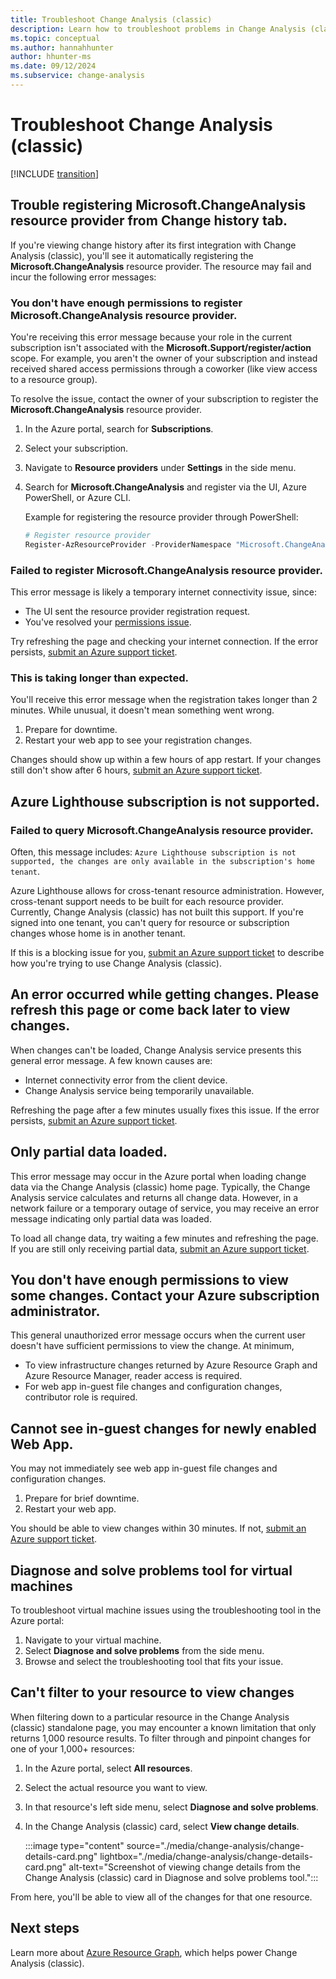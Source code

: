 ```yaml
---
title: Troubleshoot Change Analysis (classic)
description: Learn how to troubleshoot problems in Change Analysis (classic).
ms.topic: conceptual
ms.author: hannahhunter
author: hhunter-ms
ms.date: 09/12/2024
ms.subservice: change-analysis
---
```


# Troubleshoot Change Analysis (classic)

[!INCLUDE [transition](../includes/change/change-analysis-is-moving.md)]

## Trouble registering Microsoft.ChangeAnalysis resource provider from Change history tab.

If you're viewing change history after its first integration with Change Analysis (classic), you'll see it automatically registering the **Microsoft.ChangeAnalysis** resource provider. The resource may fail and incur the following error messages: 

### You don't have enough permissions to register Microsoft.ChangeAnalysis resource provider.  
You're receiving this error message because your role in the current subscription isn't associated with the **Microsoft.Support/register/action** scope. For example, you aren't the owner of your subscription and instead received shared access permissions through a coworker (like view access to a resource group). 

To resolve the issue, contact the owner of your subscription to register the **Microsoft.ChangeAnalysis** resource provider. 
1. In the Azure portal, search for **Subscriptions**.
1. Select your subscription.
1. Navigate to **Resource providers** under **Settings** in the side menu.
1. Search for **Microsoft.ChangeAnalysis** and register via the UI, Azure PowerShell, or Azure CLI.

    Example for registering the resource provider through PowerShell:
    ```PowerShell
    # Register resource provider
    Register-AzResourceProvider -ProviderNamespace "Microsoft.ChangeAnalysis"
    ```

### Failed to register Microsoft.ChangeAnalysis resource provider.
This error message is likely a temporary internet connectivity issue, since:
* The UI sent the resource provider registration request.
* You've resolved your [permissions issue](#you-dont-have-enough-permissions-to-register-microsoftchangeanalysis-resource-provider).

Try refreshing the page and checking your internet connection. If the error persists, [submit an Azure support ticket](https://azure.microsoft.com/support/).

### This is taking longer than expected.
You'll receive this error message when the registration takes longer than 2 minutes. While unusual, it doesn't mean something went wrong. 

1. Prepare for downtime.
1. Restart your web app to see your registration changes. 

Changes should show up within a few hours of app restart. If your changes still don't show after 6 hours, [submit an Azure support ticket](https://azure.microsoft.com/support/). 

## Azure Lighthouse subscription is not supported.

### Failed to query Microsoft.ChangeAnalysis resource provider.
Often, this message includes: `Azure Lighthouse subscription is not supported, the changes are only available in the subscription's home tenant`. 

Azure Lighthouse allows for cross-tenant resource administration. However, cross-tenant support needs to be built for each resource provider. Currently, Change Analysis (classic) has not built this support. If you're signed into one tenant, you can't query for resource or subscription changes whose home is in another tenant.

If this is a blocking issue for you, [submit an Azure support ticket](https://azure.microsoft.com/support/) to describe how you're trying to use Change Analysis (classic).

## An error occurred while getting changes. Please refresh this page or come back later to view changes.

When changes can't be loaded, Change Analysis service presents this general error message. A few known causes are:

- Internet connectivity error from the client device.
- Change Analysis service being temporarily unavailable.

Refreshing the page after a few minutes usually fixes this issue. If the error persists, [submit an Azure support ticket](https://azure.microsoft.com/support/).

## Only partial data loaded.

This error message may occur in the Azure portal when loading change data via the Change Analysis (classic) home page. Typically, the Change Analysis service calculates and returns all change data. However, in a network failure or a temporary outage of service, you may receive an error message indicating only partial data was loaded.

To load all change data, try waiting a few minutes and refreshing the page. If you are still only receiving partial data, [submit an Azure support ticket](https://azure.microsoft.com/support/).


## You don't have enough permissions to view some changes. Contact your Azure subscription administrator.

This general unauthorized error message occurs when the current user doesn't have sufficient permissions to view the change. At minimum, 
* To view infrastructure changes returned by Azure Resource Graph and Azure Resource Manager, reader access is required. 
* For web app in-guest file changes and configuration changes, contributor role is required. 

## Cannot see in-guest changes for newly enabled Web App.

You may not immediately see web app in-guest file changes and configuration changes. 

1. Prepare for brief downtime.
1. Restart your web app.

You should be able to view changes within 30 minutes. If not, [submit an Azure support ticket](https://azure.microsoft.com/support/).

## Diagnose and solve problems tool for virtual machines

To troubleshoot virtual machine issues using the troubleshooting tool in the Azure portal:
1. Navigate to your virtual machine.
1. Select **Diagnose and solve problems** from the side menu.
1. Browse and select the troubleshooting tool that fits your issue.

## Can't filter to your resource to view changes

When filtering down to a particular resource in the Change Analysis (classic) standalone page, you may encounter a known limitation that only returns 1,000 resource results. To filter through and pinpoint changes for one of your 1,000+ resources:

1. In the Azure portal, select **All resources**.
1. Select the actual resource you want to view.
1. In that resource's left side menu, select **Diagnose and solve problems**.
1. In the Change Analysis (classic) card, select **View change details**.

   :::image type="content" source="./media/change-analysis/change-details-card.png" lightbox="./media/change-analysis/change-details-card.png" alt-text="Screenshot of viewing change details from the Change Analysis (classic) card in Diagnose and solve problems tool.":::

From here, you'll be able to view all of the changes for that one resource.

## Next steps

Learn more about [Azure Resource Graph](/azure/governance/resource-graph/overview), which helps power Change Analysis (classic).
